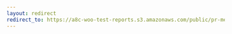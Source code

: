 ```yaml
---
layout: redirect
redirect_to: https://a8c-woo-test-reports.s3.amazonaws.com/public/pr-merge/38181/e2e/index.html
---
```

